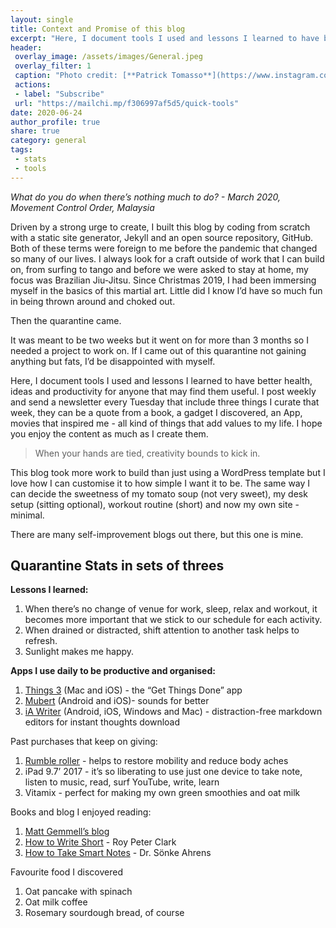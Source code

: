 ```yaml
---
layout: single
title: Context and Promise of this blog
excerpt: "Here, I document tools I used and lessons I learned to have better health, ideas and productivity. "
header:
 overlay_image: /assets/images/General.jpeg
 overlay_filter: 1
 caption: "Photo credit: [**Patrick Tomasso**](https://www.instagram.com/impatrickt/)"
 actions:
 - label: "Subscribe"
 url: "https://mailchi.mp/f306997af5d5/quick-tools"
date: 2020-06-24
author_profile: true
share: true 
category: general
tags:
 - stats
 - tools
---
```


*What do you do when there’s nothing much to do? - March 2020, Movement Control Order, Malaysia*

Driven by a strong urge to create, I built this blog by coding from scratch with a static site generator, Jekyll and an open source repository, GitHub. Both of these terms were foreign to me before the pandemic that changed so many of our lives. I always look for a craft outside of work that I can build on, from surfing to tango and before we were asked to stay at home, my focus was Brazilian Jiu-Jitsu. Since Christmas 2019, I had been immersing myself in the basics of this martial art. Little did I know I’d have so much fun in being thrown around and choked out. 

Then the quarantine came. 

It was meant to be two weeks but it went on for more than 3 months so I needed a project to work on. If I came out of this quarantine not gaining anything but fats, I’d be disappointed with myself. 

Here, I document tools I used and lessons I learned to have better health, ideas and productivity for anyone that may find them useful. I post weekly and send a newsletter every Tuesday that include three things I curate that week, they can be a quote from a book, a gadget I discovered, an App, movies that inspired me - all kind of things that add values to my life. I hope you enjoy the content as much as I create them. 

> When your hands are tied, creativity bounds to kick in.

This blog took more work to build than just using a 
WordPress template but I love how I can customise it to how simple I want it to be. The same way I can decide the sweetness of my tomato soup (not very sweet), my desk setup (sitting optional), workout routine (short) and now my own site - minimal. 

There are many self-improvement blogs out there, but this one is mine.

## Quarantine Stats in sets of threes

**Lessons I learned:**
1. When there’s no change of venue for work, sleep, relax and workout, it becomes more important that we stick to our schedule for each activity.
2. When drained or distracted, shift attention to another task helps to refresh.
3. Sunlight makes me happy.

**Apps I use daily to be productive and organised:**
1. [Things 3](https://culturedcode.com/things/) (Mac and iOS) - the “Get Things Done” app
2. [Mubert](https://mubert.com/) (Android and iOS)- sounds for better 
3. [iA Writer](https://ia.net/writer) (Android, iOS, Windows and Mac) - distraction-free markdown editors for instant thoughts download

Past purchases that keep on giving:
1. [Rumble roller](https://store-rumbleroller.myshopify.com/) - helps to restore mobility and reduce body aches
2. iPad 9.7’ 2017 - it’s so liberating to use just one device to take note, listen to music, read, surf YouTube, write, learn
3. Vitamix - perfect for making my own green smoothies and oat milk

Books and blog I enjoyed reading:
1. [Matt Gemmell’s blog](https://mattgemmell.com/)
2. [How to Write Short](https://www.amazon.com/How-Write-Short-Craft-Times/dp/0316204358) - Roy Peter Clark
3. [How to Take Smart Notes](https://www.amazon.com/How-Take-Smart-Notes-Nonfiction-ebook/dp/B06WVYW33Y) - Dr. Sönke Ahrens

Favourite food I discovered 
1. Oat pancake with spinach
2. Oat milk coffee
3. Rosemary sourdough bread, of course